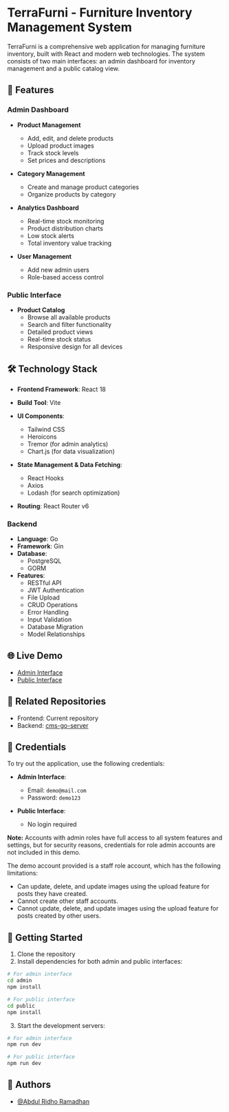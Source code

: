 # TerraFurni - Furniture Inventory Management System

TerraFurni is a comprehensive web application for managing furniture inventory, built with React and modern web technologies. The system consists of two main interfaces: an admin dashboard for inventory management and a public catalog view.

## 🌟 Features

### Admin Dashboard

- **Product Management**

  - Add, edit, and delete products
  - Upload product images
  - Track stock levels
  - Set prices and descriptions

- **Category Management**

  - Create and manage product categories
  - Organize products by category

- **Analytics Dashboard**

  - Real-time stock monitoring
  - Product distribution charts
  - Low stock alerts
  - Total inventory value tracking

- **User Management**
  - Add new admin users
  - Role-based access control

### Public Interface

- **Product Catalog**
  - Browse all available products
  - Search and filter functionality
  - Detailed product views
  - Real-time stock status
  - Responsive design for all devices

## 🛠 Technology Stack

- **Frontend Framework**: React 18
- **Build Tool**: Vite
- **UI Components**:

  - Tailwind CSS
  - Heroicons
  - Tremor (for admin analytics)
  - Chart.js (for data visualization)

- **State Management & Data Fetching**:

  - React Hooks
  - Axios
  - Lodash (for search optimization)

- **Routing**: React Router v6

### Backend

- **Language**: Go
- **Framework**: Gin
- **Database**:
  - PostgreSQL
  - GORM
- **Features**:
  - RESTful API
  - JWT Authentication
  - File Upload
  - CRUD Operations
  - Error Handling
  - Input Validation
  - Database Migration
  - Model Relationships

## 🌐 Live Demo
- [Admin Interface](https://terrafurni-admin.web.app/)
- [Public Interface](https://terrafurni-public.web.app/)

## 🔗 Related Repositories

- Frontend: Current repository
- Backend: [cms-go-server](https://github.com/AbdulRidhoRamadhan/cms-go-server)

## 🔑 Credentials

To try out the application, use the following credentials:

- **Admin Interface**:
  - Email: `demo@mail.com`
  - Password: `demo123`

- **Public Interface**:
  - No login required
 
**Note:** Accounts with admin roles have full access to all system features and settings, but for security reasons, credentials for role admin accounts are not included in this demo.

The demo account provided is a staff role account, which has the following limitations:
- Can update, delete, and update images using the upload feature for posts they have created.
- Cannot create other staff accounts.
- Cannot update, delete, and update images using the upload feature for posts created by other users.

## 🚀 Getting Started

1. Clone the repository
2. Install dependencies for both admin and public interfaces:

```bash
# For admin interface
cd admin
npm install

# For public interface
cd public
npm install
```

3. Start the development servers:

```bash
# For admin interface
npm run dev

# For public interface
npm run dev
```

## 👥 Authors

- [@Abdul Ridho Ramadhan](https://github.com/abdulridhoramadhan)
